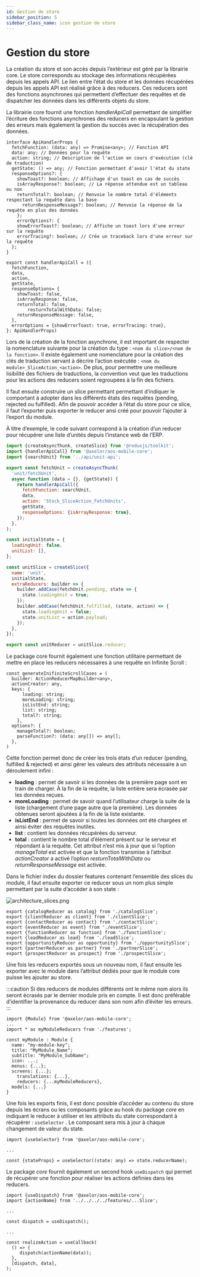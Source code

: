 ```yaml
---
id: Gestion de store
sidebar_position: 5
sidebar_class_name: icon gestion de store
---
```


# Gestion du store

La création du store et son accès depuis l’extérieur est géré par la librairie core. Le store corresponds au stockage des informations récupérées depuis les appels API. Le lien entre l’état du store et les données récupérées depuis les appels API est réalisé grâce à des reducers. Ces reducers sont des fonctions asynchrones qui permettent d’effectuer des requêtes et de dispatcher les données dans les différents objets du store.

La librairie core fournit une fonction _handlerApiCall_ permettant de simplifier l’écriture des fonctions asynchrones des reducers en encapsulant la gestion des erreurs mais également la gestion du succès avec la récupération des données.

```tsx
interface ApiHandlerProps {
  fetchFunction: (data: any) => Promise<any>; // Fonction API
  data: any; // Données pour la requête
  action: string; // Description de l'action en cours d'exécution (clé de traduction)
  getState: () => any; // Fonction permettant d'avoir l'état du state
  responseOptions?: {
    showToast?: boolean; // Affichage d'un toast en cas de succès
    isArrayResponse?: boolean; // La réponse attendue est un tableau ou non
    returnTotal?: boolean; // Renvoie le nombre total d'éléments respectant la requête dans la base
	  returnResponseMessage?: boolean; // Renvoie la réponse de la requête en plus des données
	};
	errorOptions?: {
    showErrorToast?: boolean; // Affiche un toast lors d'une erreur sur la requête
    errorTracing?: boolean; // Crée un traceback lors d'une erreur sur la requête
  };
}

export const handlerApiCall = ({
  fetchFunction,
  data,
  action,
  getState,
  responseOptions= {
    showToast: false,
    isArrayResponse: false,
    returnTotal: false,
		resturnTotalWithData: false;
    returnResponseMessage: false,
  },
  errorOptions = {showErrorToast: true, errorTracing: true},
}: ApiHandlerProps)
```

Lors de la création de la fonction asynchrone, il est important de respecter la nomenclature suivante pour la création du type : `<nom du slice>/<nom de la fonction>`. Il existe également une nomenclature pour la création des clés de traduction servant à décrire l’action exécutée : `<nom du module>_SliceAction_<action>`. De plus, pour permettre une meilleure lisibilité des fichiers de traductions, la convention veut que les traductions pour les actions des reducers soient regroupées à la fin des fichiers.

Il faut ensuite construire un slice permettant permettant d’indiquer le comportant à adopter dans les différents états des requêtes (pending, rejected ou fulfilled). Afin de pouvoir accéder à l’état du store pour ce slice, il faut l’exporter puis exporter le reducer ansi créé pour pouvoir l’ajouter à l’export du module.

À titre d’exemple, le code suivant correspond à la création d’un reducer pour récupérer une liste d’unités depuis l’instance web de l’ERP.

```jsx
import {createAsyncThunk, createSlice} from '@reduxjs/toolkit';
import {handlerApiCall} from '@axelor/aos-mobile-core';
import {searchUnit} from '../api/unit-api';

export const fetchUnit = createAsyncThunk(
  'unit/fetchUnit',
  async function (data = {}, {getState}) {
    return handlerApiCall({
      fetchFunction: searchUnit,
      data,
      action: 'Stock_SliceAction_FetchUnits',
      getState,
      responseOptions: {isArrayResponse: true},
    });
  },
);

const initialState = {
  loadingUnit: false,
  unitList: [],
};

const unitSlice = createSlice({
  name: 'unit',
  initialState,
  extraReducers: builder => {
    builder.addCase(fetchUnit.pending, state => {
      state.loadingUnit = true;
    });
    builder.addCase(fetchUnit.fulfilled, (state, action) => {
      state.loadingUnit = false;
      state.unitList = action.payload;
    });
  },
});

export const unitReducer = unitSlice.reducer;
```

Le package core fournit également une fonction utilitaire permettant de mettre en place les reducers nécessaires à une requête en Infinite Scroll :

```tsx
const generateInifiniteScrollCases = (
  builder: ActionReducerMapBuilder<any>,
  actionCreator: any,
  keys: {
	  loading: string;
	  moreLoading: string;
	  isListEnd: string;
	  list: string;
	  total?: string;
	},
  options?: {
    manageTotal?: boolean;
    parseFunction?: (data: any[]) => any[];
  },
)
```

Cette fonction permet donc de créer les trois états d’un reducer (pending, fulfilled & rejected) et ainsi gérer les valeurs des attributs nécessaire à un déroulement infini :

- **loading** : permet de savoir si les données de la première page sont en train de charger. À la fin de la requête, la liste entière sera écrasée par les données reçues.
- **moreLoading** : permet de savoir quand l’utilisateur charge la suite de la liste (chargement d’une page autre que la première). Les données obtenues seront ajoutées à la fin de la liste existante.
- **isListEnd** : permet de savoir si toutes les données ont été chargées et ainsi éviter des requêtes inutiles.
- **list** : contient les données récupérées du serveur.
- **total** : contient le nombre total d’élément présent sur le serveur et répondant à la requête. Cet attribut n’est mis à jour que si l’option _manageTotal_ est activée et que la fonction transmise à l’attribut _actionCreator_ a activé l’option _resturnTotalWithData_ ou _returnResponseMessage_ est activée.

Dans le fichier index du dossier features contenant l’ensemble des slices du module, il faut ensuite exporter ce reducer sous un nom plus simple permettant par la suite d’accéder à son state :

![architecture_slices.png](/img/fr/architecture_slices.png)

```tsx
export {catalogReducer as catalog} from './catalogSlice';
export {clientReducer as client} from './clientSlice';
export {contactReducer as contact} from './contactSlice';
export {eventReducer as event} from './eventSlice';
export {functionReducer as function} from './functionSlice';
export {leadReducer as lead} from './leadSlice';
export {opportunityReducer as opportunity} from './opportunitySlice';
export {partnerReducer as partner} from './partnerSlice';
export {prospectReducer as prospect} from './prospectSlice';
```

Une fois les reducers exportés sous un nouveau nom, il faut ensuite les exporter avec le module dans l’attribut dédiés pour que le module core puisse les ajouter au store.

:::caution
Si des reducers de modules différents ont le même nom alors ils seront écrasés par le dernier module pris en compte. Il est donc préférable d’identifier la provenance du reducer dans son nom afin d’éviter les erreurs.
:::

```tsx
import {Module} from '@axelor/aos-mobile-core';
...
import * as myModuleReducers from './features';

const myModule : Module {
  name: "my-module-key";
  title: "MyModule_Name";
  subtitle: "MyModule_SubName";
  icon: ...;
  menus: {...};
  screens: {...};
	translations: {...},
	reducers: {...myModuleReducers},
  models: {...}
}
```

Une fois les exports finis, il est donc possible d’accéder au contenu du store depuis les écrans ou les composants grâce au hook du package _core_ en indiquant le reducer à utiliser et les attributs du state correspondant à récupérer : `useSelector` . Le composant sera mis à jour à chaque changement de valeur du state.

```tsx
import {useSelector} from '@axelor/aos-mobile-core';

...

const {stateProps} = useSelector((state: any) => state.reducerName);
```

Le package _core_ fournit également un second hook `useDispatch` qui permet de récupérer une fonction pour réaliser les actions définies dans les reducers.

```tsx
import {useDispatch} from '@axelor/aos-mobile-core';
import {actionName} from '../../../../features/...Slice';

...

const dispatch = useDispatch();

...

const realizeAction = useCallback(
  () => {
     dispatch(actionName(data));
  },
  [dispatch, data],
);
```
